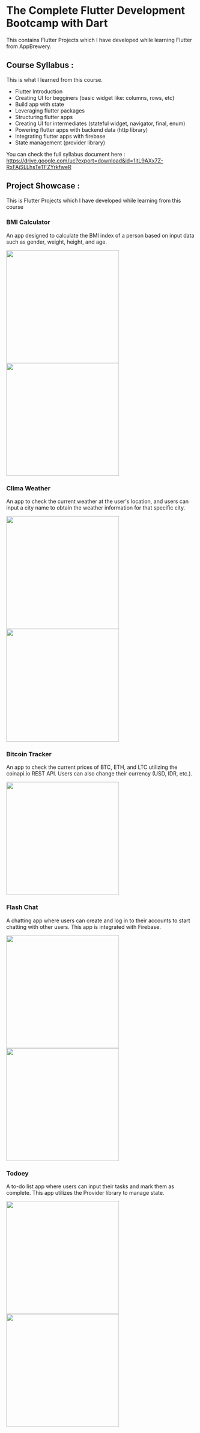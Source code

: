 # The Complete Flutter Development Bootcamp with Dart
This contains Flutter Projects which I have developed while learning Flutter from AppBrewery.

## Course Syllabus :
This is what I learned from this course.
- Flutter Introduction
- Creating UI for begginers (basic widget like: columns, rows, etc)
- Build app with state
- Leveraging flutter packages
- Structuring flutter apps
- Creating UI for intermediates (stateful widget, navigator, final, enum)
- Powering flutter apps with backend data (http library)
- Integrating flutter apps with firebase
- State management (provider library)
  
You can check the full syllabus document here : https://drive.google.com/uc?export=download&id=1itL9AXx7Z-RxFAjSLLhsTeTFZYrkfweR

## Project Showcase :
This is Flutter Projects which I have developed while learning from this course
### BMI Calculator
An app designed to calculate the BMI index of a person based on input data such as gender, weight, height, and age.

<img src="https://github.com/munovrizall/flutter_appbrewery/assets/85984439/bd7eedf0-a1e3-4a91-a7b7-dece3e1eac23" height="300">
<img src="https://github.com/munovrizall/flutter_appbrewery/assets/85984439/dbe30b19-ee66-4570-b1d5-f334023ce5a4" height="300">


### Clima Weather
An app to check the current weather at the user's location, and users can input a city name to obtain the weather information for that specific city.

<img src="https://github.com/munovrizall/flutter_appbrewery/assets/85984439/4833d326-a621-4439-8aa9-ee45eb401288" height="300">
<img src="https://github.com/munovrizall/flutter_appbrewery/assets/85984439/6ebfec98-d50a-4bdd-8704-65b282e21e72" height="300">


### Bitcoin Tracker
An app to check the current prices of BTC, ETH, and LTC utilizing the coinapi.io REST API. Users can also change their currency (USD, IDR, etc.).

<img src="https://github.com/munovrizall/flutter_appbrewery/assets/85984439/4408f6dc-dce0-4480-bc8f-ca8eeafe1f17" height="300">


### Flash Chat
A chatting app where users can create and log in to their accounts to start chatting with other users. This app is integrated with Firebase.

<img src="https://github.com/munovrizall/flutter_appbrewery/assets/85984439/aa4d46bb-1419-4ad1-b400-813abd2d310c" height="300">
<img src="https://github.com/munovrizall/flutter_appbrewery/assets/85984439/462d2d2e-1c21-457f-832f-4e9c960b721a" height="300">


### Todoey
A to-do list app where users can input their tasks and mark them as complete. This app utilizes the Provider library to manage state.

<img src="https://github.com/munovrizall/flutter_appbrewery/assets/85984439/d5687226-ddae-43d1-a9f8-7f0f7fc1ed93" height="300">
<img src="https://github.com/munovrizall/flutter_appbrewery/assets/85984439/f1e05673-392f-426d-928e-272ebb6b442a" height="300">

